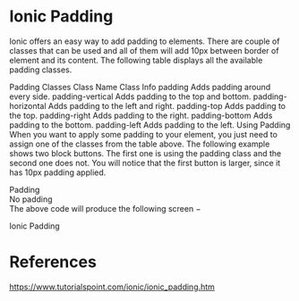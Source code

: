 # Ionic Padding

Ionic offers an easy way to add padding to elements. There are couple of classes that can be used and all of them will add 10px between border of element and its content. The following table displays all the available padding classes.

Padding Classes
Class Name	Class Info
padding	Adds padding around every side.
padding-vertical	Adds padding to the top and bottom.
padding-horizontal	Adds padding to the left and right.
padding-top	Adds padding to the top.
padding-right	Adds padding to the right.
padding-bottom	Adds padding to the bottom.
padding-left	Adds padding to the left.
Using Padding
When you want to apply some padding to your element, you just need to assign one of the classes from the table above. The following example shows two block buttons. The first one is using the padding class and the second one does not. You will notice that the first button is larger, since it has 10px padding applied.

<div class = "button button-block padding">Padding</div>
<div class = "button button-block">No padding</div>
The above code will produce the following screen −

Ionic Padding

# References
https://www.tutorialspoint.com/ionic/ionic_padding.htm
